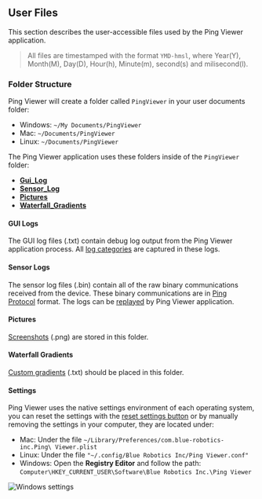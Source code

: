 ## User Files

This section describes the user-accessible files used by the Ping Viewer application.

> All files are timestamped with the format `YMD-hmsl`, where Year(Y), Month(M), Day(D), Hour(h), Minute(m), second(s) and milisecond(l).

### Folder Structure

Ping Viewer will create a folder called `PingViewer` in your user documents folder:

* Windows: `~/My Documents/PingViewer`
* Mac: `~/Documents/PingViewer`
* Linux: `~/Documents/PingViewer`

The Ping Viewer application uses these folders inside of the `PingViewer` folder:

* [**Gui_Log**](#gui-logs)
* [**Sensor_Log**](#sensor-logs)
* [**Pictures**](#pictures)
* [**Waterfall_Gradients**](#waterfall-gradients)

#### GUI Logs

The GUI log files (.txt) contain debug log output from the Ping Viewer application process. All [log categories](application-information.md#log-categories) are captured in these logs.

#### Sensor Logs

The sensor log files (.bin) contain all of the raw binary communications received from the device. These binary communications are in [Ping Protocol](https://github.com/bluerobotics/ping-protocol) format. The logs can be [replayed](replay-data.md) by Ping Viewer application.

#### Pictures

[Screenshots](hotkeys-and-shortcuts.md) (.png) are stored in this folder.

#### Waterfall Gradients

[Custom gradients](display-settings.md#custom-gradients) (.txt) should be placed in this folder.

#### Settings

Ping Viewer uses the native settings environment of each operating system, you can reset the settings with the [reset settings button](https://docs.bluerobotics.com/ping-viewer/application-information/#header-buttons) or by manually removing the settings in your computer, they are located under:



* Mac: Under the file `~/Library/Preferences/com.blue-robotics-inc.Ping\ Viewer.plist`
* Linux: Under the file `"~/.config/Blue Robotics Inc/Ping Viewer.conf"`
* Windows: Open the **Registry Editor** and follow the path: `Computer\HKEY_CURRENT_USER\Software\Blue Robotics Inc.\Ping Viewer`

![Windows settings](/ping-viewer/images/settings/windows-registry.png)
